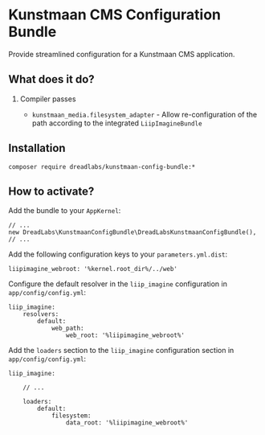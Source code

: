 # Kunstmaan CMS Configuration Bundle

Provide streamlined configuration for a Kunstmaan CMS application.

## What does it do?

  1. Compiler passes

     - `kunstmaan_media.filesystem_adapter` - Allow re-configuration of the path according to the integrated `LiipImagineBundle`

## Installation

    composer require dreadlabs/kunstmaan-config-bundle:*

## How to activate?

Add the bundle to your `AppKernel`:

    // ...
    new DreadLabs\KunstmaanConfigBundle\DreadLabsKunstmaanConfigBundle(),
    // ...

Add the following configuration keys to your `parameters.yml.dist`:

    liipimagine_webroot: '%kernel.root_dir%/../web'

Configure the default resolver in the `liip_imagine` configuration in `app/config/config.yml`:

    liip_imagine:
        resolvers:
            default:
                web_path:
                    web_root: '%liipimagine_webroot%'

Add the `loaders` section to the `liip_imagine` configuration section in `app/config/config.yml`:


    liip_imagine:

        // ...

        loaders:
            default:
                filesystem:
                    data_root: '%liipimagine_webroot%'
